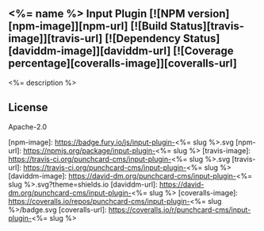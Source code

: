 <%= name %> Input Plugin [![NPM version][npm-image]][npm-url] [![Build Status][travis-image]][travis-url] [![Dependency Status][daviddm-image]][daviddm-url] [![Coverage percentage][coveralls-image]][coveralls-url]
---

<%= description %>

## License

Apache-2.0

[npm-image]: https://badge.fury.io/js/input-plugin-<%= slug %>.svg
[npm-url]: https://npmjs.org/package/input-plugin-<%= slug %>
[travis-image]: https://travis-ci.org/punchcard-cms/input-plugin-<%= slug %>.svg
[travis-url]: https://travis-ci.org/punchcard-cms/input-plugin-<%= slug %>
[daviddm-image]: https://david-dm.org/punchcard-cms/input-plugin-<%= slug %>.svg?theme=shields.io
[daviddm-url]: https://david-dm.org/punchcard-cms/input-plugin-<%= slug %>
[coveralls-image]: https://coveralls.io/repos/punchcard-cms/input-plugin-<%= slug %>/badge.svg
[coveralls-url]: https://coveralls.io/r/punchcard-cms/input-plugin-<%= slug %>
